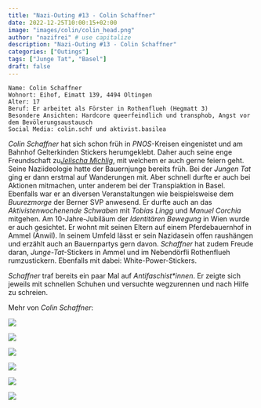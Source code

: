 ```yaml
---
title: "Nazi-Outing #13 - Colin Schaffner"
date: 2022-12-25T10:00:15+02:00
image: "images/colin/colin_head.png"
author: "nazifrei" # use capitalize
description: "Nazi-Outing #13 - Colin Schaffner"    
categories: ["Outings"]
tags: ["Junge Tat", "Basel"]
draft: false
---
```


```
Name: Colin Schaffner
Wohnort: Eihof, Eimatt 139, 4494 Oltingen
Alter: 17
Beruf: Er arbeitet als Förster in Rothenflueh (Hegmatt 3)
Besondere Ansichten: Hardcore queerfeindlich und transphob, Angst vor dem Bevölerungsaustausch
Social Media: colin.schf und aktivist.basilea
```

_Colin Schaffner_ hat sich schon früh in _PNOS_-Kreisen eingenistet und am Bahnhof Gelterkinden Stickers herumgeklebt. Daher auch seine enge Freundschaft zu[_Jelischa Michlig_](/post/outing-5-jelischa), mit welchem er auch gerne feiern geht. Seine Naziideologie hatte der Bauernjunge bereits früh. Bei der _Jungen Tat_ ging er dann erstmal auf Wanderungen mit. Aber schnell durfte er auch bei Aktionen mitmachen, unter anderem bei der Transpiaktion in Basel. Ebenfalls war er an diversen Veranstaltungen wie beispielsweise dem _Buurezmorge_ der Berner SVP anwesend. Er durfte auch an das _Aktivistenwochenende Schwaben_ mit _Tobias Lingg_ und _Manuel Corchia_ mitgehen.  Am 10-Jahre-Jubiläum der _Identitären Bewegung_ in Wien wurde er auch gesichtet. Er wohnt mit seinen Eltern auf einem Pferdebauernhof in Ammel (Anwil). In seinem Umfeld lässt er sein Nazidasein offen raushängen und erzählt auch an Bauernpartys gern davon. _Schaffner_ hat zudem Freude daran, _Junge-Tat_-Stickers in Ammel und im Nebendörfli Rothenflueh rumzustickern. Ebenfalls mit dabei: White-Power-Stickers.

_Schaffner_ traf bereits ein paar Mal auf _Antifaschist\*innen_. Er zeigte sich jeweils mit schnellen Schuhen und versuchte wegzurennen und nach Hilfe zu schreien.

Mehr von _Colin Schaffner_:

![](/images/colin/colin0.png)

![](/images/colin/colin1.jpeg)

![](/images/colin/colin2.jpeg)

![](/images/colin/colin3.jpeg)

![](/images/colin/colin4.PNG)

![](/images/colin/colin5.png)
